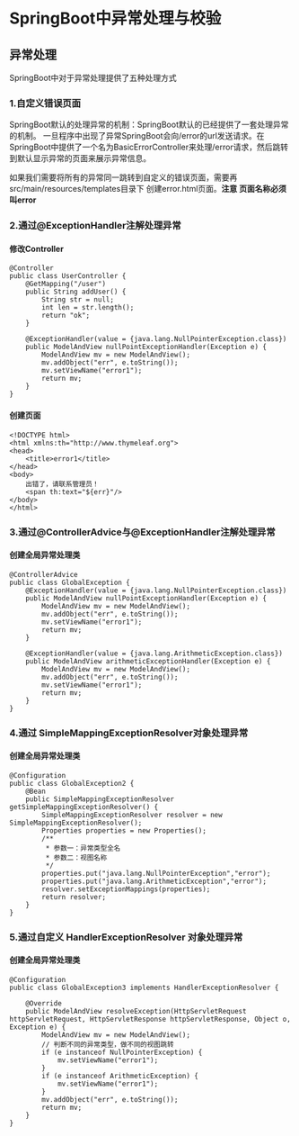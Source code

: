 # SpringBoot中异常处理与校验
## 异常处理
SpringBoot中对于异常处理提供了五种处理方式
### 1.自定义错误页面
SpringBoot默认的处理异常的机制：SpringBoot默认的已经提供了一套处理异常的机制。
一旦程序中出现了异常SpringBoot会向/error的url发送请求。在SpringBoot中提供了一个名为BasicErrorController来处理/error请求，然后跳转到默认显示异常的页面来展示异常信息。

如果我们需要将所有的异常同一跳转到自定义的错误页面，需要再src/main/resources/templates目录下
创建error.html页面。**注意 页面名称必须叫error**

### 2.通过@ExceptionHandler注解处理异常
#### 修改Controller
```
@Controller
public class UserController {
    @GetMapping("/user")
    public String addUser() {
        String str = null;
        int len = str.length();
        return "ok";
    }

    @ExceptionHandler(value = {java.lang.NullPointerException.class})
    public ModelAndView nullPointExceptionHandler(Exception e) {
        ModelAndView mv = new ModelAndView();
        mv.addObject("err", e.toString());
        mv.setViewName("error1");
        return mv;
    }
}
```
#### 创建页面
```
<!DOCTYPE html>
<html xmlns:th="http://www.thymeleaf.org">
<head>
    <title>error1</title>
</head>
<body>
    出错了，请联系管理员！
    <span th:text="${err}"/>
</body>
</html>
```
### 3.通过@ControllerAdvice与@ExceptionHandler注解处理异常
#### 创建全局异常处理类
```
@ControllerAdvice
public class GlobalException {
    @ExceptionHandler(value = {java.lang.NullPointerException.class})
    public ModelAndView nullPointExceptionHandler(Exception e) {
        ModelAndView mv = new ModelAndView();
        mv.addObject("err", e.toString());
        mv.setViewName("error1");
        return mv;
    }

    @ExceptionHandler(value = {java.lang.ArithmeticException.class})
    public ModelAndView arithmeticExceptionHandler(Exception e) {
        ModelAndView mv = new ModelAndView();
        mv.addObject("err", e.toString());
        mv.setViewName("error1");
        return mv;
    }
}
```

### 4.通过 SimpleMappingExceptionResolver对象处理异常
#### 创建全局异常处理类
```
@Configuration
public class GlobalException2 {
    @Bean
    public SimpleMappingExceptionResolver getSimpleMappingExceptionResolver() {
        SimpleMappingExceptionResolver resolver = new SimpleMappingExceptionResolver();
        Properties properties = new Properties();
        /**
         * 参数一：异常类型全名
         * 参数二：视图名称
         */
        properties.put("java.lang.NullPointerException","error");
        properties.put("java.lang.ArithmeticException","error");
        resolver.setExceptionMappings(properties);
        return resolver;
    }
}
```
### 5.通过自定义 HandlerExceptionResolver 对象处理异常
#### 创建全局异常处理类
```
@Configuration
public class GlobalException3 implements HandlerExceptionResolver {

    @Override
    public ModelAndView resolveException(HttpServletRequest httpServletRequest, HttpServletResponse httpServletResponse, Object o, Exception e) {
        ModelAndView mv = new ModelAndView();
        // 判断不同的异常类型，做不同的视图跳转
        if (e instanceof NullPointerException) {
            mv.setViewName("error1");
        }
        if (e instanceof ArithmeticException) {
            mv.setViewName("error1");
        }
        mv.addObject("err", e.toString());
        return mv;
    }
}
```